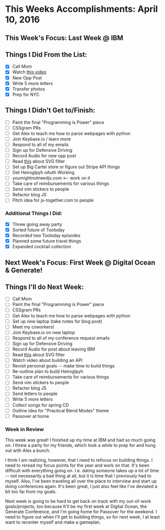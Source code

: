 # This Weeks Accomplishments: April 10, 2016

## This Week's Focus: Last Week @ IBM

## Things I Did From the List:

- [x] Call Mom
- [x] Watch [this video](https://www.youtube.com/watch?v=ncYblTCZPVM)
- [x] New Opp Post
- [x] Write 5 more letters
- [x] Transfer photos
- [x] Prep for NYC

## Things I Didn't Get to/Finish:

- [ ] Paint the final "Programming is Power" piece
- [ ] CSSgram PRs
- [ ] Get Alex to teach me how to parse webpages with python
- [ ] Join Keybase.io / learn more
- [ ] Respond to all of my emails
- [ ] Sign up for Defensive Driving
- [ ] Record Audio for new opp post
- [ ] Read [this](http://commons.oreilly.com/wiki/index.php/SVG_Essentials/Filters#The_feComponentTransfer_Filter) about SVG filter
- [ ] Set up Big Cartel store or figure out Stripe API things
- [ ] Get Heiroglpyh oAuth Working
- [ ] youmightnotneedjs.com <-- work on it
- [ ] Take care of reimbursements for various things
- [ ] Send vim stickers to people
- [ ] Refactor blog JS
- [ ] Pitch idea for js-together.com to people

### Additional Things I Did:

- [x] Threw going away party
- [x] Sorted future of Toolsday
- [x] Recorded two Toolsday episodes
- [x] Planned some future travel things
- [x] Expanded cocktail collection

## Next Week's Focus: First Week @ Digital Ocean & Generate!

## Things I'll do Next Week:

- [ ] Call Mom
- [ ] Paint the final "Programming is Power" piece
- [ ] CSSgram PRs
- [ ] Get Alex to teach me how to parse webpages with python
- [ ] Set up new laptop (take notes for blog post)
- [ ] Meet my coworkers!
- [ ] Join Keybase.io on new laptop
- [ ] Respond to all of my conference request emails
- [ ] Sign up for Defensive Driving
- [ ] Record Audio for post about leaving IBM
- [ ] Read [this](http://commons.oreilly.com/wiki/index.php/SVG_Essentials/Filters#The_feComponentTransfer_Filter) about SVG filter
- [ ] Watch video about building an API
- [ ] Revisit personal goals -- make time to build things
- [ ] Re-outline plan to build Heiroglpyh
- [ ] Take care of reimbursements for various things
- [ ] Send vim stickers to people
- [ ] Refactor blog JS
- [ ] Send letters to people
- [ ] Write 5 more letters
- [ ] Collect songs for spring CD
- [ ] Outline idea for "Practical Blend Modes" theme
- [ ] Passover at home

### Week in Review

This week was great! I finished up my time at IBM and had so much going on. I threw a party for my friends, which took a while to prep for and hung out with Alex a bunch. 

I think I am realizing, however, that I need to refocus on building things. I need to reread my focus points for the year and work on that. It's been difficult with everything going on. I.e. dating someone takes up a lot of time -- not necessarily a bad thing at all, but it is time that I previously had to myself. Also, I've been traveling all over the place to interview and start up doing conferences again. It's been great, I just also feel like I've deviated a bit too far from my goals.

Next week is going to be hard to get back on track with my out-of-work goals/projects, too because It'll be my first week at Digital Ocean, the Generate Conference, and I'm going home for Passover for the weekend. I need to figure out when I'll get to building things, so for next week, I at least want to recenter myself and make a gameplan.